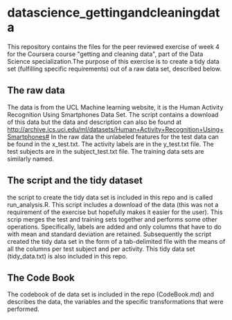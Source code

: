 # datascience_gettingandcleaningdata
This repository contains the files for the peer reviewed exercise of week 4 for the Coursera course "getting and cleaning data", part of the Data Science specialization.The purpose of this exercise is to create a tidy data set (fulfilling specific requirements) out of a raw data set, described below. 

## The raw data
The data is from the UCL Machine learning website, it is the Human Activity Recognition Using Smartphones Data Set. The script contains a download of this data but the data and description can also be found at  http://archive.ics.uci.edu/ml/datasets/Human+Activity+Recognition+Using+Smartphones#
In the raw data the unlabeled features for the test data can be found in the x_test.txt. The activity labels are in the y_test.txt file. The test subjects are in the subject_test.txt file. The training data sets are similarly named. 

## The script and the tidy dataset
the script to create the tidy data set is included in this repo and is called run_analysis.R. 
This script includes a download of the data (this was not a requirement of the exercise but hopefully makes it easier for the user). This scrip merges the test and training sets together and performs some other operations. Specifically, labels are added and only columns that have to do with mean and standard deviation are retained. Subsequently the script created the tidy data set in the form of a tab-delimited file with the means of all the columns per test subject and per activity. This tidy data set (tidy_data.txt) is also included in this repo. 

## The Code Book
The codebook of de data set is included in the repo (CodeBook.md) and describes the data, the variables and the specific transformations that were performed.
